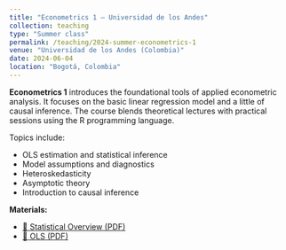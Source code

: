 ```yaml
---
title: "Econometrics 1 – Universidad de los Andes"
collection: teaching
type: "Summer class"
permalink: /teaching/2024-summer-econometrics-1
venue: "Universidad de los Andes (Colombia)"
date: 2024-06-04
location: "Bogotá, Colombia"
---
```


**Econometrics 1** introduces the foundational tools of applied econometric analysis. It focuses on the basic linear regression model and a little of causal inference. The course blends theoretical lectures with practical sessions using the R programming language.

Topics include:

- OLS estimation and statistical inference  
- Model assumptions and diagnostics  
- Heteroskedasticity
- Asymptotic theory
- Introduction to causal inference

**Materials:**
- [📄 Statistical Overview (PDF)](W1_Stat_Overview.pdf)
- [📄 OLS (PDF)](W2_OLS.pdf)
